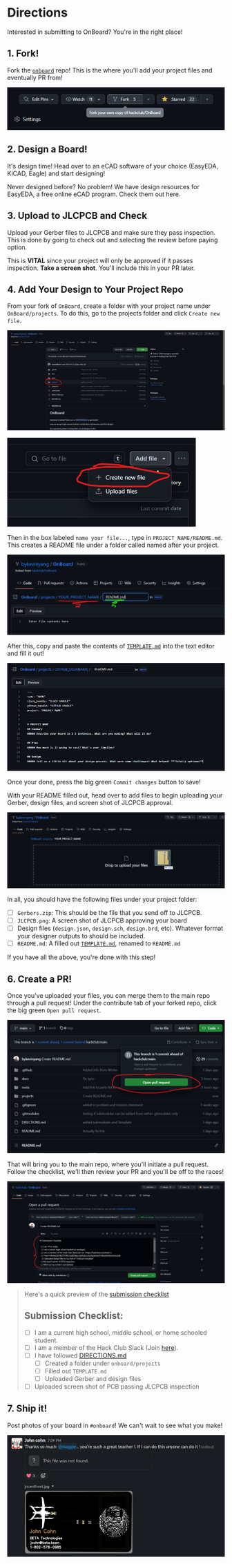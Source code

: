 # Directions
Interested in submitting to OnBoard? You're in the right place!

## 1. Fork!
Fork the [`onboard`](https://github.com/hackclub/OnBoard/) repo! This is the where you'll add your project files and eventually PR from!

![Fork the OnBoard repo](docs/images/directions/OnBoard-Fork.png)

## 2. Design a Board!
It's design time! Head over to an eCAD software of your choice (EasyEDA, KiCAD, Eagle) and start designing!

Never designed before? No problem! We have design resources for EasyEDA, a free online eCAD program. Check them out here.

## 3. Upload to JLCPCB and Check
Upload your Gerber files to JLCPCB and make sure they pass inspection. This is done by going to check out and selecting the review before paying option.

This is **VITAL** since your project will only be approved if it passes inspection. **Take a screen shot**. You'll include this in your PR later.

## 4. Add Your Design to Your Project Repo
From your fork of `OnBoard`, create a folder with your project name under `OnBoard/projects`. To do this, go to the projects folder and click `Create new file`.

![Projects folder](/docs/images/directions/projects.png)

![Create new file](/docs/images/directions/add-file.png)

Then in the box labeled `name your file...`, type in `PROJECT_NAME/README.md`. This creates a README file under a folder called named after your project.

![Creating a folder](/docs/images/directions//creating-a-folder-highlighted.png)

After this, copy and paste the contents of [`TEMPLATE.md`](./projects/!Template/TEMPLATE.md) into the text editor and fill it out!

![Paste in TEMPLATE.md](docs/images/directions/paste-in-template.png)

Once your done, press the big green `Commit changes` button to save!

With your README filled out, head over to add files to begin uploading your Gerber, design files, and screen shot of JLCPCB approval. 

![Upload gerber files](docs/images/directions/adding-gerbers.png)

In all, you should have the following files under your project folder:
- [ ] `Gerbers.zip`: This should be the file that you send off to JLCPCB.
- [ ] `JLCPCB.png`: A screen shot of JLCPCB approving your board
- [ ] Design files (`design.json`, `design.sch`, `design.brd`, etc). Whatever format your designer outputs to should be included.
- [ ] `README.md`: A filled out [`TEMPLATE.md`](./TEMPLATE.md), renamed to `README.md`

If you have all the above, you're done with this step!

## 6. Create a PR!
Once you've uploaded your files, you can merge them to the main repo through a pull request! Under the contribute tab of your forked repo, click the big green `Open pull request`.

![Open a PR](docs/images/directions/open-pr.png)

That will bring you to the main repo, where you'll initiate a pull request. Follow the checklist, we'll then review your PR and you'll be off to the races!

![Submission checklist](docs/images/directions/submission-checklist.png)

> Here's a quick preview of the [submission checklist](.github/PULL_REQUEST_TEMPLATE.md)
> ## Submission Checklist:
> - [ ] I am a current high school, middle school, or home schooled student.
>- [ ] I am a member of the Hack Club Slack (Join [here](https://hackclub.com/slack>)).
> - [ ] I have followed [DIRECTIONS.md](https://github.com/hackclub/OnBoard/directions.md)
>   - [ ] Created a folder under `onboard/projects`
>   - [ ] Filled out `TEMPLATE.md`
>   - [ ] Uploaded Gerber and design files
>  - [ ] Uploaded screen shot of PCB passing JLCPCB inspection

## 7. Ship it!
Post photos of your board in `#onboard`! We can't wait to see what you make!

![John sharing PCB](docs/images/directions/john-sharing-pcb.png)
